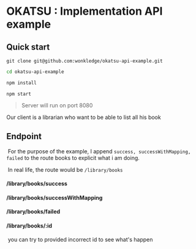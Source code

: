 # OKATSU : Implementation API example



## Quick start

```
git clone git@github.com:wonkledge/okatsu-api-example.git
```

```bash
cd okatsu-api-example
```

```bash
npm install
```

```
npm start
```



> Server will run on port 8080



Our client is a librarian who want to be able to list all his book



## Endpoint

​	For the purpose of the example, I append `success, successWithMapping, failed` to the route books to explicit what i am doing. 

​	In real life, the route would be `/library/books`

#### 	/library/books/success

#### 	/library/books/successWithMapping

#### 	/library/books/failed

#### 	/library/books/:id

​		you can try to provided incorrect id to see what's happen
